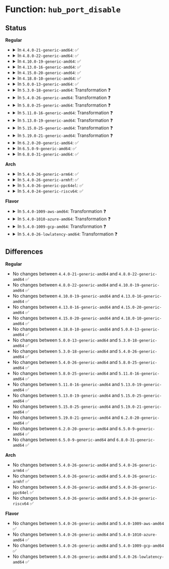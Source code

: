 # Function: <code>hub_port_disable</code>

## Status
<b>Regular</b>
<ul>
<li>
<details>
<summary>In <code>4.4.0-21-generic-amd64</code>: ✅</summary>

```c
int hub_port_disable(struct usb_hub * hub, int port1, int set_state)
```

```json
{
  "name": "hub_port_disable",
  "collision_type": "Unique Static",
  "inline_type": "No",
  "funcs": [
    {
      "addr": 18446744071585158992,
      "name": "hub_port_disable",
      "external": false,
      "loc": "drivers/usb/core/hub.c:961",
      "file": "drivers/usb/core/hub.c",
      "inline": "seen, unknown",
      "caller_inline": [],
      "caller_func": [
        "drivers/usb/core/hub.c:hub_port_logical_disconnect",
        "drivers/usb/core/hub.c:hub_port_logical_disconnect",
        "drivers/usb/core/hub.c:hub_port_init",
        "drivers/usb/core/hub.c:hub_port_connect",
        "drivers/usb/core/hub.c:hub_port_connect",
        "drivers/usb/core/hub.c:hub_event",
        "drivers/usb/core/hub.c:hub_event"
      ]
    }
  ],
  "symbols": [
    {
      "addr": 18446744071585158992,
      "name": "hub_port_disable",
      "section": ".text",
      "bind": "STB_LOCAL",
      "size": 486
    }
  ]
}
```
</details>
</li>
<li>
<details>
<summary>In <code>4.8.0-22-generic-amd64</code>: ✅</summary>

```c
int hub_port_disable(struct usb_hub * hub, int port1, int set_state)
```

```json
{
  "name": "hub_port_disable",
  "collision_type": "Unique Static",
  "inline_type": "No",
  "funcs": [
    {
      "addr": 18446744071585551616,
      "name": "hub_port_disable",
      "external": false,
      "loc": "drivers/usb/core/hub.c:963",
      "file": "drivers/usb/core/hub.c",
      "inline": "seen, unknown",
      "caller_inline": [],
      "caller_func": [
        "drivers/usb/core/hub.c:hub_event",
        "drivers/usb/core/hub.c:hub_event",
        "drivers/usb/core/hub.c:hub_port_connect",
        "drivers/usb/core/hub.c:hub_port_connect",
        "drivers/usb/core/hub.c:hub_port_init",
        "drivers/usb/core/hub.c:hub_port_logical_disconnect"
      ]
    }
  ],
  "symbols": [
    {
      "addr": 18446744071585551616,
      "name": "hub_port_disable",
      "section": ".text",
      "bind": "STB_LOCAL",
      "size": 483
    }
  ]
}
```
</details>
</li>
<li>
<details>
<summary>In <code>4.10.0-19-generic-amd64</code>: ✅</summary>

```c
int hub_port_disable(struct usb_hub * hub, int port1, int set_state)
```

```json
{
  "name": "hub_port_disable",
  "collision_type": "Unique Static",
  "inline_type": "No",
  "funcs": [
    {
      "addr": 18446744071585738784,
      "name": "hub_port_disable",
      "external": false,
      "loc": "drivers/usb/core/hub.c:4141",
      "file": "drivers/usb/core/hub.c",
      "inline": "seen, unknown",
      "caller_inline": [],
      "caller_func": [
        "drivers/usb/core/hub.c:hub_event",
        "drivers/usb/core/hub.c:hub_event",
        "drivers/usb/core/hub.c:hub_port_connect",
        "drivers/usb/core/hub.c:hub_port_connect",
        "drivers/usb/core/hub.c:hub_port_init",
        "drivers/usb/core/hub.c:hub_port_logical_disconnect"
      ]
    }
  ],
  "symbols": [
    {
      "addr": 18446744071585738784,
      "name": "hub_port_disable",
      "section": ".text",
      "bind": "STB_LOCAL",
      "size": 334
    }
  ]
}
```
</details>
</li>
<li>
<details>
<summary>In <code>4.13.0-16-generic-amd64</code>: ✅</summary>

```c
int hub_port_disable(struct usb_hub * hub, int port1, int set_state)
```

```json
{
  "name": "hub_port_disable",
  "collision_type": "Unique Static",
  "inline_type": "No",
  "funcs": [
    {
      "addr": 18446744071585826496,
      "name": "hub_port_disable",
      "external": false,
      "loc": "drivers/usb/core/hub.c:4160",
      "file": "drivers/usb/core/hub.c",
      "inline": "seen, unknown",
      "caller_inline": [],
      "caller_func": [
        "drivers/usb/core/hub.c:port_event",
        "drivers/usb/core/hub.c:port_event",
        "drivers/usb/core/hub.c:hub_port_connect",
        "drivers/usb/core/hub.c:hub_port_connect",
        "drivers/usb/core/hub.c:hub_port_init",
        "drivers/usb/core/hub.c:hub_port_logical_disconnect"
      ]
    }
  ],
  "symbols": [
    {
      "addr": 18446744071585826496,
      "name": "hub_port_disable",
      "section": ".text",
      "bind": "STB_LOCAL",
      "size": 315
    }
  ]
}
```
</details>
</li>
<li>
<details>
<summary>In <code>4.15.0-20-generic-amd64</code>: ✅</summary>

```c
int hub_port_disable(struct usb_hub * hub, int port1, int set_state)
```

```json
{
  "name": "hub_port_disable",
  "collision_type": "Unique Static",
  "inline_type": "No",
  "funcs": [
    {
      "addr": 18446744071586265792,
      "name": "hub_port_disable",
      "external": false,
      "loc": "drivers/usb/core/hub.c:4163",
      "file": "drivers/usb/core/hub.c",
      "inline": "seen, unknown",
      "caller_inline": [],
      "caller_func": [
        "drivers/usb/core/hub.c:hub_event",
        "drivers/usb/core/hub.c:hub_event",
        "drivers/usb/core/hub.c:hub_port_connect",
        "drivers/usb/core/hub.c:hub_port_connect",
        "drivers/usb/core/hub.c:hub_port_init",
        "drivers/usb/core/hub.c:usb_port_disable",
        "drivers/usb/core/hub.c:hub_port_logical_disconnect"
      ]
    }
  ],
  "symbols": [
    {
      "addr": 18446744071586265792,
      "name": "hub_port_disable",
      "section": ".text",
      "bind": "STB_LOCAL",
      "size": 315
    }
  ]
}
```
</details>
</li>
<li>
<details>
<summary>In <code>4.18.0-10-generic-amd64</code>: ✅</summary>

```c
int hub_port_disable(struct usb_hub * hub, int port1, int set_state)
```

```json
{
  "name": "hub_port_disable",
  "collision_type": "Unique Static",
  "inline_type": "No",
  "funcs": [
    {
      "addr": 18446744071586523184,
      "name": "hub_port_disable",
      "external": false,
      "loc": "drivers/usb/core/hub.c:4214",
      "file": "drivers/usb/core/hub.c",
      "inline": "seen, unknown",
      "caller_inline": [],
      "caller_func": [
        "drivers/usb/core/hub.c:port_event",
        "drivers/usb/core/hub.c:port_event",
        "drivers/usb/core/hub.c:hub_port_connect",
        "drivers/usb/core/hub.c:hub_port_connect",
        "drivers/usb/core/hub.c:hub_port_init",
        "drivers/usb/core/hub.c:usb_port_disable",
        "drivers/usb/core/hub.c:usb_port_disable",
        "drivers/usb/core/hub.c:hub_port_logical_disconnect"
      ]
    }
  ],
  "symbols": [
    {
      "addr": 18446744071586523184,
      "name": "hub_port_disable",
      "section": ".text",
      "bind": "STB_LOCAL",
      "size": 315
    }
  ]
}
```
</details>
</li>
<li>
<details>
<summary>In <code>5.0.0-13-generic-amd64</code>: ✅</summary>

```c
int hub_port_disable(struct usb_hub * hub, int port1, int set_state)
```

```json
{
  "name": "hub_port_disable",
  "collision_type": "Unique Static",
  "inline_type": "No",
  "funcs": [
    {
      "addr": 18446744071586671792,
      "name": "hub_port_disable",
      "external": false,
      "loc": "drivers/usb/core/hub.c:4276",
      "file": "drivers/usb/core/hub.c",
      "inline": "seen, unknown",
      "caller_inline": [],
      "caller_func": [
        "drivers/usb/core/hub.c:port_event",
        "drivers/usb/core/hub.c:port_event",
        "drivers/usb/core/hub.c:hub_port_connect",
        "drivers/usb/core/hub.c:hub_port_connect",
        "drivers/usb/core/hub.c:hub_port_init",
        "drivers/usb/core/hub.c:usb_port_disable",
        "drivers/usb/core/hub.c:hub_port_logical_disconnect"
      ]
    }
  ],
  "symbols": [
    {
      "addr": 18446744071586671792,
      "name": "hub_port_disable",
      "section": ".text",
      "bind": "STB_LOCAL",
      "size": 315
    }
  ]
}
```
</details>
</li>
<li>
<details>
<summary>In <code>5.3.0-18-generic-amd64</code>: Transformation ❓</summary>

```c
int hub_port_disable(struct usb_hub * hub, int port1, int set_state)
```

```json
{
  "name": "hub_port_disable",
  "collision_type": "Unique Static",
  "inline_type": "No",
  "funcs": [
    {
      "addr": 0,
      "name": "hub_port_disable",
      "external": false,
      "loc": "drivers/usb/core/hub.c:4323",
      "file": "drivers/usb/core/hub.c",
      "inline": "seen, unknown",
      "caller_inline": [],
      "caller_func": [
        "drivers/usb/core/hub.c:port_event",
        "drivers/usb/core/hub.c:port_event",
        "drivers/usb/core/hub.c:hub_port_connect",
        "drivers/usb/core/hub.c:hub_port_connect",
        "drivers/usb/core/hub.c:hub_port_init",
        "drivers/usb/core/hub.c:usb_port_disable",
        "drivers/usb/core/hub.c:usb_port_disable"
      ]
    }
  ],
  "symbols": [
    {
      "addr": 18446744071586925920,
      "name": "hub_port_disable",
      "section": ".text",
      "bind": "STB_LOCAL",
      "size": 298
    },
    {
      "addr": 18446744071586947844,
      "name": "hub_port_disable.cold",
      "section": ".text",
      "bind": "STB_LOCAL",
      "size": 53
    }
  ]
}
```
</details>
</li>
<li>
<details>
<summary>In <code>5.4.0-26-generic-amd64</code>: Transformation ❓</summary>

```c
int hub_port_disable(struct usb_hub * hub, int port1, int set_state)
```

```json
{
  "name": "hub_port_disable",
  "collision_type": "Unique Static",
  "inline_type": "No",
  "funcs": [
    {
      "addr": 0,
      "name": "hub_port_disable",
      "external": false,
      "loc": "drivers/usb/core/hub.c:4371",
      "file": "drivers/usb/core/hub.c",
      "inline": "seen, unknown",
      "caller_inline": [],
      "caller_func": [
        "drivers/usb/core/hub.c:port_event",
        "drivers/usb/core/hub.c:port_event",
        "drivers/usb/core/hub.c:hub_port_connect",
        "drivers/usb/core/hub.c:hub_port_connect",
        "drivers/usb/core/hub.c:hub_port_init",
        "drivers/usb/core/hub.c:usb_port_disable",
        "drivers/usb/core/hub.c:usb_port_disable"
      ]
    }
  ],
  "symbols": [
    {
      "addr": 18446744071587124368,
      "name": "hub_port_disable",
      "section": ".text",
      "bind": "STB_LOCAL",
      "size": 298
    },
    {
      "addr": 18446744071587146580,
      "name": "hub_port_disable.cold",
      "section": ".text",
      "bind": "STB_LOCAL",
      "size": 53
    }
  ]
}
```
</details>
</li>
<li>
<details>
<summary>In <code>5.8.0-25-generic-amd64</code>: Transformation ❓</summary>

```c
int hub_port_disable(struct usb_hub * hub, int port1, int set_state)
```

```json
{
  "name": "hub_port_disable",
  "collision_type": "Unique Static",
  "inline_type": "No",
  "funcs": [
    {
      "addr": 0,
      "name": "hub_port_disable",
      "external": false,
      "loc": "drivers/usb/core/hub.c:4385",
      "file": "drivers/usb/core/hub.c",
      "inline": "seen, unknown",
      "caller_inline": [],
      "caller_func": [
        "drivers/usb/core/hub.c:port_event",
        "drivers/usb/core/hub.c:hub_port_connect",
        "drivers/usb/core/hub.c:hub_port_connect",
        "drivers/usb/core/hub.c:hub_port_init",
        "drivers/usb/core/hub.c:usb_port_disable",
        "drivers/usb/core/hub.c:usb_port_disable",
        "drivers/usb/core/hub.c:hub_handle_remote_wakeup",
        "drivers/usb/core/hub.c:hub_port_logical_disconnect"
      ]
    }
  ],
  "symbols": [
    {
      "addr": 18446744071587972448,
      "name": "hub_port_disable",
      "section": ".text",
      "bind": "STB_LOCAL",
      "size": 461
    },
    {
      "addr": 18446744071587995581,
      "name": "hub_port_disable.cold",
      "section": ".text",
      "bind": "STB_LOCAL",
      "size": 49
    }
  ]
}
```
</details>
</li>
<li>
<details>
<summary>In <code>5.11.0-16-generic-amd64</code>: Transformation ❓</summary>

```c
int hub_port_disable(struct usb_hub * hub, int port1, int set_state)
```

```json
{
  "name": "hub_port_disable",
  "collision_type": "Unique Static",
  "inline_type": "No",
  "funcs": [
    {
      "addr": 0,
      "name": "hub_port_disable",
      "external": false,
      "loc": "drivers/usb/core/hub.c:4403",
      "file": "drivers/usb/core/hub.c",
      "inline": "seen, unknown",
      "caller_inline": [],
      "caller_func": [
        "drivers/usb/core/hub.c:port_event",
        "drivers/usb/core/hub.c:hub_port_connect",
        "drivers/usb/core/hub.c:hub_port_connect",
        "drivers/usb/core/hub.c:hub_port_init",
        "drivers/usb/core/hub.c:usb_port_disable",
        "drivers/usb/core/hub.c:usb_port_disable",
        "drivers/usb/core/hub.c:hub_handle_remote_wakeup",
        "drivers/usb/core/hub.c:hub_port_logical_disconnect"
      ]
    }
  ],
  "symbols": [
    {
      "addr": 18446744071588032208,
      "name": "hub_port_disable",
      "section": ".text",
      "bind": "STB_LOCAL",
      "size": 446
    },
    {
      "addr": 18446744071591537379,
      "name": "hub_port_disable.cold",
      "section": ".text",
      "bind": "STB_LOCAL",
      "size": 49
    }
  ]
}
```
</details>
</li>
<li>
<details>
<summary>In <code>5.13.0-19-generic-amd64</code>: Transformation ❓</summary>

```c
int hub_port_disable(struct usb_hub * hub, int port1, int set_state)
```

```json
{
  "name": "hub_port_disable",
  "collision_type": "Unique Static",
  "inline_type": "No",
  "funcs": [
    {
      "addr": 0,
      "name": "hub_port_disable",
      "external": false,
      "loc": "drivers/usb/core/hub.c:4523",
      "file": "drivers/usb/core/hub.c",
      "inline": "seen, unknown",
      "caller_inline": [],
      "caller_func": [
        "drivers/usb/core/hub.c:port_event",
        "drivers/usb/core/hub.c:port_event",
        "drivers/usb/core/hub.c:hub_port_connect",
        "drivers/usb/core/hub.c:hub_port_connect",
        "drivers/usb/core/hub.c:hub_port_init",
        "drivers/usb/core/hub.c:usb_port_disable",
        "drivers/usb/core/hub.c:usb_port_disable",
        "drivers/usb/core/hub.c:hub_port_logical_disconnect"
      ]
    }
  ],
  "symbols": [
    {
      "addr": 18446744071587913632,
      "name": "hub_port_disable",
      "section": ".text",
      "bind": "STB_LOCAL",
      "size": 446
    },
    {
      "addr": 18446744071591479593,
      "name": "hub_port_disable.cold",
      "section": ".text",
      "bind": "STB_LOCAL",
      "size": 49
    }
  ]
}
```
</details>
</li>
<li>
<details>
<summary>In <code>5.15.0-25-generic-amd64</code>: Transformation ❓</summary>

```c
int hub_port_disable(struct usb_hub * hub, int port1, int set_state)
```

```json
{
  "name": "hub_port_disable",
  "collision_type": "Unique Static",
  "inline_type": "No",
  "funcs": [
    {
      "addr": 0,
      "name": "hub_port_disable",
      "external": false,
      "loc": "drivers/usb/core/hub.c:4527",
      "file": "drivers/usb/core/hub.c",
      "inline": "seen, unknown",
      "caller_inline": [],
      "caller_func": [
        "drivers/usb/core/hub.c:port_event",
        "drivers/usb/core/hub.c:port_event",
        "drivers/usb/core/hub.c:hub_port_connect",
        "drivers/usb/core/hub.c:hub_port_connect",
        "drivers/usb/core/hub.c:hub_port_init",
        "drivers/usb/core/hub.c:usb_port_disable",
        "drivers/usb/core/hub.c:usb_port_disable",
        "drivers/usb/core/hub.c:hub_port_logical_disconnect"
      ]
    }
  ],
  "symbols": [
    {
      "addr": 18446744071588523520,
      "name": "hub_port_disable",
      "section": ".text",
      "bind": "STB_LOCAL",
      "size": 446
    },
    {
      "addr": 18446744071592556695,
      "name": "hub_port_disable.cold",
      "section": ".text",
      "bind": "STB_LOCAL",
      "size": 49
    }
  ]
}
```
</details>
</li>
<li>
<details>
<summary>In <code>5.19.0-21-generic-amd64</code>: Transformation ❓</summary>

```c
int hub_port_disable(struct usb_hub * hub, int port1, int set_state)
```

```json
{
  "name": "hub_port_disable",
  "collision_type": "Unique Static",
  "inline_type": "No",
  "funcs": [
    {
      "addr": 0,
      "name": "hub_port_disable",
      "external": false,
      "loc": "drivers/usb/core/hub.c:4533",
      "file": "drivers/usb/core/hub.c",
      "inline": "seen, unknown",
      "caller_inline": [],
      "caller_func": [
        "drivers/usb/core/hub.c:port_event",
        "drivers/usb/core/hub.c:port_event",
        "drivers/usb/core/hub.c:hub_port_connect",
        "drivers/usb/core/hub.c:hub_port_connect",
        "drivers/usb/core/hub.c:hub_port_init",
        "drivers/usb/core/hub.c:usb_port_disable",
        "drivers/usb/core/hub.c:usb_port_disable",
        "drivers/usb/core/hub.c:hub_port_logical_disconnect"
      ]
    }
  ],
  "symbols": [
    {
      "addr": 18446744071589931488,
      "name": "hub_port_disable",
      "section": ".text",
      "bind": "STB_LOCAL",
      "size": 476
    },
    {
      "addr": 18446744071594436155,
      "name": "hub_port_disable.cold",
      "section": ".text",
      "bind": "STB_LOCAL",
      "size": 47
    }
  ]
}
```
</details>
</li>
<li>
<details>
<summary>In <code>6.2.0-20-generic-amd64</code>: ✅</summary>

```c
int hub_port_disable(struct usb_hub * hub, int port1, int set_state)
```

```json
{
  "name": "hub_port_disable",
  "collision_type": "Unique Static",
  "inline_type": "No",
  "funcs": [
    {
      "addr": 18446744071591512976,
      "name": "hub_port_disable",
      "external": false,
      "loc": "drivers/usb/core/hub.c:4529",
      "file": "drivers/usb/core/hub.c",
      "inline": "seen, unknown",
      "caller_inline": [],
      "caller_func": [
        "drivers/usb/core/hub.c:port_event",
        "drivers/usb/core/hub.c:port_event",
        "drivers/usb/core/hub.c:hub_port_connect",
        "drivers/usb/core/hub.c:hub_port_connect",
        "drivers/usb/core/hub.c:hub_port_init",
        "drivers/usb/core/hub.c:usb_port_disable",
        "drivers/usb/core/hub.c:usb_port_disable",
        "drivers/usb/core/hub.c:hub_port_logical_disconnect"
      ]
    }
  ],
  "symbols": [
    {
      "addr": 18446744071591512976,
      "name": "hub_port_disable",
      "section": ".text",
      "bind": "STB_LOCAL",
      "size": 496
    }
  ]
}
```
</details>
</li>
<li>
<details>
<summary>In <code>6.5.0-9-generic-amd64</code>: ✅</summary>

```c
int hub_port_disable(struct usb_hub * hub, int port1, int set_state)
```

```json
{
  "name": "hub_port_disable",
  "collision_type": "Unique Static",
  "inline_type": "No",
  "funcs": [
    {
      "addr": 18446744071591934352,
      "name": "hub_port_disable",
      "external": false,
      "loc": "drivers/usb/core/hub.c:4549",
      "file": "drivers/usb/core/hub.c",
      "inline": "seen, unknown",
      "caller_inline": [],
      "caller_func": [
        "drivers/usb/core/hub.c:port_event",
        "drivers/usb/core/hub.c:port_event",
        "drivers/usb/core/hub.c:hub_port_connect",
        "drivers/usb/core/hub.c:hub_port_connect",
        "drivers/usb/core/hub.c:hub_port_init",
        "drivers/usb/core/hub.c:usb_port_disable",
        "drivers/usb/core/hub.c:usb_port_disable",
        "drivers/usb/core/hub.c:hub_port_logical_disconnect"
      ]
    }
  ],
  "symbols": [
    {
      "addr": 18446744071591934352,
      "name": "hub_port_disable",
      "section": ".text",
      "bind": "STB_LOCAL",
      "size": 495
    }
  ]
}
```
</details>
</li>
<li>
<details>
<summary>In <code>6.8.0-31-generic-amd64</code>: ✅</summary>

```c
int hub_port_disable(struct usb_hub * hub, int port1, int set_state)
```

```json
{
  "name": "hub_port_disable",
  "collision_type": "Unique Static",
  "inline_type": "No",
  "funcs": [
    {
      "addr": 18446744071592674784,
      "name": "hub_port_disable",
      "external": false,
      "loc": "drivers/usb/core/hub.c:4558",
      "file": "drivers/usb/core/hub.c",
      "inline": "seen, unknown",
      "caller_inline": [],
      "caller_func": [
        "drivers/usb/core/hub.c:port_event",
        "drivers/usb/core/hub.c:port_event",
        "drivers/usb/core/hub.c:hub_port_connect",
        "drivers/usb/core/hub.c:hub_port_connect",
        "drivers/usb/core/hub.c:hub_port_init",
        "drivers/usb/core/hub.c:usb_port_disable",
        "drivers/usb/core/hub.c:usb_port_disable",
        "drivers/usb/core/hub.c:hub_port_logical_disconnect"
      ]
    }
  ],
  "symbols": [
    {
      "addr": 18446744071592674784,
      "name": "hub_port_disable",
      "section": ".text",
      "bind": "STB_LOCAL",
      "size": 495
    }
  ]
}
```
</details>
</li>
</ul>
<b>Arch</b>
<ul>
<li>
<details>
<summary>In <code>5.4.0-26-generic-arm64</code>: ✅</summary>

```c
int hub_port_disable(struct usb_hub * hub, int port1, int set_state)
```

```json
{
  "name": "hub_port_disable",
  "collision_type": "Unique Static",
  "inline_type": "No",
  "funcs": [
    {
      "addr": 18446603336500200080,
      "name": "hub_port_disable",
      "external": false,
      "loc": "drivers/usb/core/hub.c:4371",
      "file": "drivers/usb/core/hub.c",
      "inline": "seen, unknown",
      "caller_inline": [],
      "caller_func": [
        "drivers/usb/core/hub.c:port_event",
        "drivers/usb/core/hub.c:port_event",
        "drivers/usb/core/hub.c:hub_port_connect",
        "drivers/usb/core/hub.c:hub_port_connect",
        "drivers/usb/core/hub.c:hub_port_init",
        "drivers/usb/core/hub.c:hub_port_init",
        "drivers/usb/core/hub.c:usb_port_disable",
        "drivers/usb/core/hub.c:usb_port_disable"
      ]
    }
  ],
  "symbols": [
    {
      "addr": 18446603336500200080,
      "name": "hub_port_disable",
      "section": ".text",
      "bind": "STB_LOCAL",
      "size": 352
    }
  ]
}
```
</details>
</li>
<li>
<details>
<summary>In <code>5.4.0-26-generic-armhf</code>: ✅</summary>

```c
int hub_port_disable(struct usb_hub * hub, int port1, int set_state)
```

```json
{
  "name": "hub_port_disable",
  "collision_type": "Unique Static",
  "inline_type": "No",
  "funcs": [
    {
      "addr": 3232678740,
      "name": "hub_port_disable",
      "external": false,
      "loc": "drivers/usb/core/hub.c:4371",
      "file": "drivers/usb/core/hub.c",
      "inline": "seen, unknown",
      "caller_inline": [],
      "caller_func": [
        "drivers/usb/core/hub.c:port_event",
        "drivers/usb/core/hub.c:port_event",
        "drivers/usb/core/hub.c:hub_port_connect",
        "drivers/usb/core/hub.c:hub_port_connect",
        "drivers/usb/core/hub.c:hub_port_init",
        "drivers/usb/core/hub.c:usb_port_disable"
      ]
    }
  ],
  "symbols": [
    {
      "addr": 3232678740,
      "name": "hub_port_disable",
      "section": ".text",
      "bind": "STB_LOCAL",
      "size": 336
    }
  ]
}
```
</details>
</li>
<li>
<details>
<summary>In <code>5.4.0-26-generic-ppc64el</code>: ✅</summary>

```c
int hub_port_disable(struct usb_hub * hub, int port1, int set_state)
```

```json
{
  "name": "hub_port_disable",
  "collision_type": "Unique Static",
  "inline_type": "No",
  "funcs": [
    {
      "addr": 13835058055293485072,
      "name": "hub_port_disable",
      "external": false,
      "loc": "drivers/usb/core/hub.c:4371",
      "file": "drivers/usb/core/hub.c",
      "inline": "seen, unknown",
      "caller_inline": [],
      "caller_func": [
        "drivers/usb/core/hub.c:port_event",
        "drivers/usb/core/hub.c:port_event",
        "drivers/usb/core/hub.c:hub_port_connect",
        "drivers/usb/core/hub.c:hub_port_connect",
        "drivers/usb/core/hub.c:hub_port_init",
        "drivers/usb/core/hub.c:hub_port_init",
        "drivers/usb/core/hub.c:usb_port_disable",
        "drivers/usb/core/hub.c:usb_port_disable",
        "drivers/usb/core/hub.c:hub_port_logical_disconnect"
      ]
    }
  ],
  "symbols": [
    {
      "addr": 13835058055293485072,
      "name": "hub_port_disable",
      "section": ".text",
      "bind": "STB_LOCAL",
      "size": 500
    }
  ]
}
```
</details>
</li>
<li>
<details>
<summary>In <code>5.4.0-24-generic-riscv64</code>: ✅</summary>

```c
int hub_port_disable(struct usb_hub * hub, int port1, int set_state)
```

```json
{
  "name": "hub_port_disable",
  "collision_type": "Unique Static",
  "inline_type": "No",
  "funcs": [
    {
      "addr": 18446743936277123988,
      "name": "hub_port_disable",
      "external": false,
      "loc": "drivers/usb/core/hub.c:4371",
      "file": "drivers/usb/core/hub.c",
      "inline": "seen, unknown",
      "caller_inline": [],
      "caller_func": [
        "drivers/usb/core/hub.c:port_event",
        "drivers/usb/core/hub.c:port_event",
        "drivers/usb/core/hub.c:hub_port_connect",
        "drivers/usb/core/hub.c:hub_port_connect",
        "drivers/usb/core/hub.c:hub_port_init",
        "drivers/usb/core/hub.c:hub_port_init",
        "drivers/usb/core/hub.c:hub_port_init",
        "drivers/usb/core/hub.c:usb_port_disable"
      ]
    }
  ],
  "symbols": [
    {
      "addr": 18446743936277123988,
      "name": "hub_port_disable",
      "section": ".text",
      "bind": "STB_LOCAL",
      "size": 294
    }
  ]
}
```
</details>
</li>
</ul>
<b>Flavor</b>
<ul>
<li>
<details>
<summary>In <code>5.4.0-1009-aws-amd64</code>: Transformation ❓</summary>

```c
int hub_port_disable(struct usb_hub * hub, int port1, int set_state)
```

```json
{
  "name": "hub_port_disable",
  "collision_type": "Unique Static",
  "inline_type": "No",
  "funcs": [
    {
      "addr": 0,
      "name": "hub_port_disable",
      "external": false,
      "loc": "drivers/usb/core/hub.c:4371",
      "file": "drivers/usb/core/hub.c",
      "inline": "seen, unknown",
      "caller_inline": [],
      "caller_func": [
        "drivers/usb/core/hub.c:port_event",
        "drivers/usb/core/hub.c:port_event",
        "drivers/usb/core/hub.c:hub_port_connect",
        "drivers/usb/core/hub.c:hub_port_connect",
        "drivers/usb/core/hub.c:hub_port_init",
        "drivers/usb/core/hub.c:usb_port_disable",
        "drivers/usb/core/hub.c:usb_port_disable"
      ]
    }
  ],
  "symbols": [
    {
      "addr": 18446744071586830448,
      "name": "hub_port_disable",
      "section": ".text",
      "bind": "STB_LOCAL",
      "size": 298
    },
    {
      "addr": 18446744071586852660,
      "name": "hub_port_disable.cold",
      "section": ".text",
      "bind": "STB_LOCAL",
      "size": 53
    }
  ]
}
```
</details>
</li>
<li>
<details>
<summary>In <code>5.4.0-1010-azure-amd64</code>: Transformation ❓</summary>

```c
int hub_port_disable(struct usb_hub * hub, int port1, int set_state)
```

```json
{
  "name": "hub_port_disable",
  "collision_type": "Unique Static",
  "inline_type": "No",
  "funcs": [
    {
      "addr": 0,
      "name": "hub_port_disable",
      "external": false,
      "loc": "drivers/usb/core/hub.c:4371",
      "file": "drivers/usb/core/hub.c",
      "inline": "seen, unknown",
      "caller_inline": [],
      "caller_func": [
        "drivers/usb/core/hub.c:port_event",
        "drivers/usb/core/hub.c:port_event",
        "drivers/usb/core/hub.c:hub_port_connect",
        "drivers/usb/core/hub.c:hub_port_connect",
        "drivers/usb/core/hub.c:hub_port_init",
        "drivers/usb/core/hub.c:usb_port_disable",
        "drivers/usb/core/hub.c:usb_port_disable"
      ]
    }
  ],
  "symbols": [
    {
      "addr": 18446744071586772208,
      "name": "hub_port_disable",
      "section": ".text",
      "bind": "STB_LOCAL",
      "size": 298
    },
    {
      "addr": 18446744071586794868,
      "name": "hub_port_disable.cold",
      "section": ".text",
      "bind": "STB_LOCAL",
      "size": 53
    }
  ]
}
```
</details>
</li>
<li>
<details>
<summary>In <code>5.4.0-1009-gcp-amd64</code>: Transformation ❓</summary>

```c
int hub_port_disable(struct usb_hub * hub, int port1, int set_state)
```

```json
{
  "name": "hub_port_disable",
  "collision_type": "Unique Static",
  "inline_type": "No",
  "funcs": [
    {
      "addr": 0,
      "name": "hub_port_disable",
      "external": false,
      "loc": "drivers/usb/core/hub.c:4371",
      "file": "drivers/usb/core/hub.c",
      "inline": "seen, unknown",
      "caller_inline": [],
      "caller_func": [
        "drivers/usb/core/hub.c:port_event",
        "drivers/usb/core/hub.c:port_event",
        "drivers/usb/core/hub.c:hub_port_connect",
        "drivers/usb/core/hub.c:hub_port_connect",
        "drivers/usb/core/hub.c:hub_port_init",
        "drivers/usb/core/hub.c:usb_port_disable",
        "drivers/usb/core/hub.c:usb_port_disable"
      ]
    }
  ],
  "symbols": [
    {
      "addr": 18446744071587078928,
      "name": "hub_port_disable",
      "section": ".text",
      "bind": "STB_LOCAL",
      "size": 298
    },
    {
      "addr": 18446744071587101140,
      "name": "hub_port_disable.cold",
      "section": ".text",
      "bind": "STB_LOCAL",
      "size": 53
    }
  ]
}
```
</details>
</li>
<li>
<details>
<summary>In <code>5.4.0-26-lowlatency-amd64</code>: Transformation ❓</summary>

```c
int hub_port_disable(struct usb_hub * hub, int port1, int set_state)
```

```json
{
  "name": "hub_port_disable",
  "collision_type": "Unique Static",
  "inline_type": "No",
  "funcs": [
    {
      "addr": 0,
      "name": "hub_port_disable",
      "external": false,
      "loc": "drivers/usb/core/hub.c:4371",
      "file": "drivers/usb/core/hub.c",
      "inline": "seen, unknown",
      "caller_inline": [],
      "caller_func": [
        "drivers/usb/core/hub.c:port_event",
        "drivers/usb/core/hub.c:port_event",
        "drivers/usb/core/hub.c:hub_port_connect",
        "drivers/usb/core/hub.c:hub_port_connect",
        "drivers/usb/core/hub.c:hub_port_init",
        "drivers/usb/core/hub.c:usb_port_disable",
        "drivers/usb/core/hub.c:usb_port_disable"
      ]
    }
  ],
  "symbols": [
    {
      "addr": 18446744071587186080,
      "name": "hub_port_disable",
      "section": ".text",
      "bind": "STB_LOCAL",
      "size": 298
    },
    {
      "addr": 18446744071587208388,
      "name": "hub_port_disable.cold",
      "section": ".text",
      "bind": "STB_LOCAL",
      "size": 53
    }
  ]
}
```
</details>
</li>
</ul>

## Differences
<b>Regular</b>
<ul>
<li>
No changes between <code>4.4.0-21-generic-amd64</code> and <code>4.8.0-22-generic-amd64</code> ✅
</li>
<li>
No changes between <code>4.8.0-22-generic-amd64</code> and <code>4.10.0-19-generic-amd64</code> ✅
</li>
<li>
No changes between <code>4.10.0-19-generic-amd64</code> and <code>4.13.0-16-generic-amd64</code> ✅
</li>
<li>
No changes between <code>4.13.0-16-generic-amd64</code> and <code>4.15.0-20-generic-amd64</code> ✅
</li>
<li>
No changes between <code>4.15.0-20-generic-amd64</code> and <code>4.18.0-10-generic-amd64</code> ✅
</li>
<li>
No changes between <code>4.18.0-10-generic-amd64</code> and <code>5.0.0-13-generic-amd64</code> ✅
</li>
<li>
No changes between <code>5.0.0-13-generic-amd64</code> and <code>5.3.0-18-generic-amd64</code> ✅
</li>
<li>
No changes between <code>5.3.0-18-generic-amd64</code> and <code>5.4.0-26-generic-amd64</code> ✅
</li>
<li>
No changes between <code>5.4.0-26-generic-amd64</code> and <code>5.8.0-25-generic-amd64</code> ✅
</li>
<li>
No changes between <code>5.8.0-25-generic-amd64</code> and <code>5.11.0-16-generic-amd64</code> ✅
</li>
<li>
No changes between <code>5.11.0-16-generic-amd64</code> and <code>5.13.0-19-generic-amd64</code> ✅
</li>
<li>
No changes between <code>5.13.0-19-generic-amd64</code> and <code>5.15.0-25-generic-amd64</code> ✅
</li>
<li>
No changes between <code>5.15.0-25-generic-amd64</code> and <code>5.19.0-21-generic-amd64</code> ✅
</li>
<li>
No changes between <code>5.19.0-21-generic-amd64</code> and <code>6.2.0-20-generic-amd64</code> ✅
</li>
<li>
No changes between <code>6.2.0-20-generic-amd64</code> and <code>6.5.0-9-generic-amd64</code> ✅
</li>
<li>
No changes between <code>6.5.0-9-generic-amd64</code> and <code>6.8.0-31-generic-amd64</code> ✅
</li>
</ul>
<b>Arch</b>
<ul>
<li>
No changes between <code>5.4.0-26-generic-amd64</code> and <code>5.4.0-26-generic-arm64</code> ✅
</li>
<li>
No changes between <code>5.4.0-26-generic-amd64</code> and <code>5.4.0-26-generic-armhf</code> ✅
</li>
<li>
No changes between <code>5.4.0-26-generic-amd64</code> and <code>5.4.0-26-generic-ppc64el</code> ✅
</li>
<li>
No changes between <code>5.4.0-26-generic-amd64</code> and <code>5.4.0-24-generic-riscv64</code> ✅
</li>
</ul>
<b>Flavor</b>
<ul>
<li>
No changes between <code>5.4.0-26-generic-amd64</code> and <code>5.4.0-1009-aws-amd64</code> ✅
</li>
<li>
No changes between <code>5.4.0-26-generic-amd64</code> and <code>5.4.0-1010-azure-amd64</code> ✅
</li>
<li>
No changes between <code>5.4.0-26-generic-amd64</code> and <code>5.4.0-1009-gcp-amd64</code> ✅
</li>
<li>
No changes between <code>5.4.0-26-generic-amd64</code> and <code>5.4.0-26-lowlatency-amd64</code> ✅
</li>
</ul>
